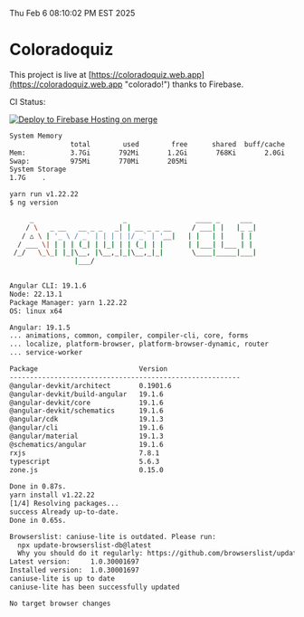 Thu Feb  6 08:10:02 PM EST 2025

# Coloradoquiz


This project is live at [https://coloradoquiz.web.app](https://coloradoquiz.web.app "colorado!") thanks to Firebase.

CI Status: 

[![Deploy to Firebase Hosting on merge](https://github.com/teamkushal/coloradoquiz/actions/workflows/firebase-hosting-merge.yml/badge.svg)](https://github.com/teamkushal/coloradoquiz/actions/workflows/firebase-hosting-merge.yml)

```bash
System Memory
               total        used        free      shared  buff/cache   available
Mem:           3.7Gi       792Mi       1.2Gi       768Ki       2.0Gi       2.9Gi
Swap:          975Mi       770Mi       205Mi
System Storage
1.7G	.
```
```bash
yarn run v1.22.22
$ ng version

     _                      _                 ____ _     ___
    / \   _ __   __ _ _   _| | __ _ _ __     / ___| |   |_ _|
   / △ \ | '_ \ / _` | | | | |/ _` | '__|   | |   | |    | |
  / ___ \| | | | (_| | |_| | | (_| | |      | |___| |___ | |
 /_/   \_\_| |_|\__, |\__,_|_|\__,_|_|       \____|_____|___|
                |___/
    

Angular CLI: 19.1.6
Node: 22.13.1
Package Manager: yarn 1.22.22
OS: linux x64

Angular: 19.1.5
... animations, common, compiler, compiler-cli, core, forms
... localize, platform-browser, platform-browser-dynamic, router
... service-worker

Package                         Version
---------------------------------------------------------
@angular-devkit/architect       0.1901.6
@angular-devkit/build-angular   19.1.6
@angular-devkit/core            19.1.6
@angular-devkit/schematics      19.1.6
@angular/cdk                    19.1.3
@angular/cli                    19.1.6
@angular/material               19.1.3
@schematics/angular             19.1.6
rxjs                            7.8.1
typescript                      5.6.3
zone.js                         0.15.0
    
Done in 0.87s.
yarn install v1.22.22
[1/4] Resolving packages...
success Already up-to-date.
Done in 0.65s.
```
```bash
Browserslist: caniuse-lite is outdated. Please run:
  npx update-browserslist-db@latest
  Why you should do it regularly: https://github.com/browserslist/update-db#readme
Latest version:     1.0.30001697
Installed version:  1.0.30001697
caniuse-lite is up to date
caniuse-lite has been successfully updated

No target browser changes
```
```bash
